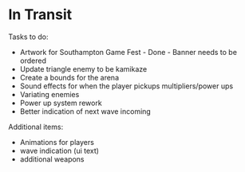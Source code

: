 # In Transit

Tasks to do:

- Artwork for Southampton Game Fest - Done - Banner needs to be ordered
- Update triangle enemy to be kamikaze
- Create a bounds for the arena
- Sound effects for when the player pickups multipliers/power ups
- Variating enemies
- Power up system rework
- Better indication of next wave incoming


Additional items:
- Animations for players
- wave indication (ui text)
- additional weapons

